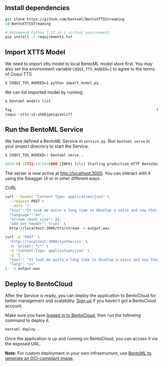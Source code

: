 ## Install dependencies

```bash
git clone https://github.com/bentoml/BentoXTTSStreaming
cd BentoXTTSSTreaming

# Recommend Python 3.11 in a virtual environment
pip install -r requirements.txt
```

## Import XTTS Model

We need to import xtts model to local BentoML model store first. You may also set the environment variable `COQUI_TTS_AGREED=1` to agree to the terms of Coqui TTS.

```bash
$ COQUI_TOS_AGREED=1 python import_model.py
```

We can list imported model by running:

```bash
$ bentoml models list

Tag                                                                   Module  Size        Creation Time
coqui--xtts-v2:xhbbjpeiqsveicf7                                               1.95 GiB    2024-10-12 18:28:30
```

## Run the BentoML Service

We have defined a BentoML Service in `service.py`. Run `bentoml serve` in your project directory to start the Service.

```python
$ COQUI_TOS_AGREED=1 bentoml serve .

2024-01-18T11:13:54+0800 [INFO] [cli] Starting production HTTP BentoServer from "service:XTTSStreaming" listening on http://localhost:3000 (Press CTRL+C to quit)
```

The server is now active at [http://localhost:3000](http://localhost:3000/). You can interact with it using the Swagger UI or in other different ways.

CURL

```bash
curl --header "Content-Type: application/json" \
  --request POST \
  --data '{
  "text":"It took me quite a long time to develop a voice and now that I have it I am not going to be silent.",
  "language":"en",
  "stream_chunk_size": 20,
  "add_wav_header": true}' \
  http://localhost:3000/tts/stream -o output.wav

curl -X 'POST' \
  'http://localhost:3000/synthesize' \
  -H 'accept: */*' \
  -H 'Content-Type: application/json' \
  -d '{
  "text": "It took me quite a long time to develop a voice and now that I have it I am not going to be silent.",
  "lang": "en"
}' -o output.wav
```

## Deploy to BentoCloud

After the Service is ready, you can deploy the application to BentoCloud for better management and scalability. [Sign up](https://www.bentoml.com/) if you haven't got a BentoCloud account.

Make sure you have [logged in to BentoCloud](https://docs.bentoml.com/en/latest/bentocloud/how-tos/manage-access-token.html), then run the following command to deploy it.

```bash
bentoml deploy .
```

Once the application is up and running on BentoCloud, you can access it via the exposed URL.

**Note**: For custom deployment in your own infrastructure, use [BentoML to generate an OCI-compliant image](https://docs.bentoml.com/en/latest/guides/containerization.html).
